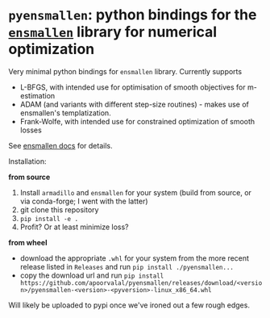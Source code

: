 # `pyensmallen`: python bindings for the [`ensmallen`](https://ensmallen.org/) library for numerical optimization

Very minimal python bindings for `ensmallen` library. Currently supports 
+ L-BFGS, with intended use for optimisation of smooth objectives for m-estimation
+ ADAM (and variants with different step-size routines) - makes use of ensmallen's templatization.
+ Frank-Wolfe, with intended use for constrained optimization of smooth losses 

See [ensmallen docs](https://ensmallen.org/docs.html) for details.

Installation:

__from source__ 
1. Install `armadillo` and `ensmallen` for your system (build from source, or via conda-forge; I went with the latter)
2. git clone this repository
3. `pip install -e .`
4. Profit? Or at least minimize loss?

__from wheel__
- download the appropriate `.whl` for your system from the more recent release listed in `Releases` and run `pip install ./pyensmallen...`
- copy the download url and run `pip install https://github.com/apoorvalal/pyensmallen/releases/download/<version>/pyensmallen-<version>-<pyversion>-linux_x86_64.whl`

Will likely be uploaded to pypi once we've ironed out a few rough edges. 
